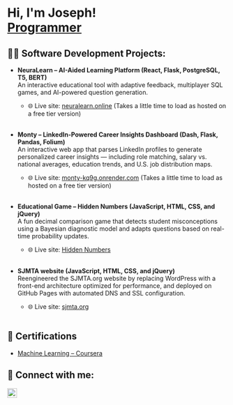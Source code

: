 <h1>Hi, I'm Joseph! <br/><a href="https://github.com/josephmathew0">Programmer</a>

<h2>👨‍💻 Software Development Projects:</h2>

- <b>NeuraLearn – AI-Aided Learning Platform (React, Flask, PostgreSQL, T5, BERT)</b>  
  An interactive educational tool with adaptive feedback, multiplayer SQL games, and AI-powered question generation. 
  - 🌐 Live site: [neuralearn.online](https://neuralearn.online) (Takes a little time to load as hosted on a free tier version)
  <br>

- <b>Monty – LinkedIn-Powered Career Insights Dashboard (Dash, Flask, Pandas, Folium)</b>  
  An interactive web app that parses LinkedIn profiles to generate personalized career insights — including role matching, salary vs. national averages, education trends, and U.S. job distribution maps. 
  - 🌐 Live site: [monty-kq9g.onrender.com](https://monty-kq9g.onrender.com) (Takes a little time to load as hosted on a free tier version)
  <br><br>
 
- <b>Educational Game – Hidden Numbers (JavaScript, HTML, CSS, and jQuery)</b>  
  A fun decimal comparison game that detects student misconceptions using a Bayesian diagnostic model and adapts questions based on real-time probability updates. 
  - 🌐 Live site: [Hidden Numbers](https://josephmathew0.github.io/HiddenNumbers-Game/)
  <br>
  
 
- <b>SJMTA website (JavaScript, HTML, CSS, and jQuery)</b>  
  Reengineered the SJMTA.org website by replacing WordPress with a front-end architecture optimized for performance, and deployed on GitHub Pages with automated DNS and SSL configuration.  
  - 🌐 Live site: [sjmta.org](https://sjmta.org/)
  <br>


<h2>📝 Certifications</h2>

- [Machine Learning – Coursera](link)

<h2> 🤳 Connect with me:</h2>

[<img align="left" alt="JosephMathew | LinkedIn" width="22px" src="https://cdn.jsdelivr.net/npm/simple-icons@v3/icons/linkedin.svg" />][linkedin]

[linkedin]: https://linkedin.com/in/josephmathew0
